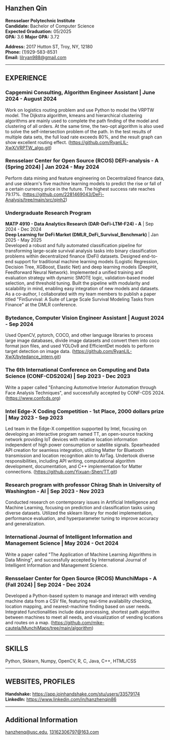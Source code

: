 ## Hanzhen Qin

**Rensselaer Polytechnic Institute**  
**Candidate:** Bachelor of Computer Science  
**Expected Graduation:** 05/2025  
**GPA:** 3.6 **Major GPA:** 3.72 

**Address:** 2017 Hutton ST, Troy, NY, 12180  
**Phone:** (1)929-583-8531  
**Email:** lilryan988@gmail.com  

---

## EXPERIENCE

### Capgemini Consulting, Algorithm Engineer Assistant | June 2024 - August 2024
Work on logistics routing problem and use Python to model the VRPTW model. The Dijkstra algorithm, kmeans and hierarchical clustering algorithms are mainly used to complete the path finding of the model and clustering of all orders. At the same time, the two-opt algorithm is also used to solve the self-intersection problem of the path. In the test results of multiple data sets, the full load rate exceeds 80%, and the result graph can show excellent routing effect. (https://github.com/RyanLIL-XwX/VRPTW_algo.git)

### Rensselaer Center for Open Source (RCOS) DEFI-analysis - A (Spring 2024) | Jan 2024 - May 2024
Perform data mining and feature engineering on Decentralized finance data, and use sklearn's five machine learning models to predict the rise or fall of a certain currency price in the future. The highest success rate reaches 79.17%. (https://github.com/2281469043/DeFi-Analysis/tree/main/src/qinh2)

### Undergraduate Research Program  
**MATP 4910 - Data Analytics Research (DAR-DeFi-LTM-F24) - A** | Sep 2024 - Dec 2024  
**Deep Learning for DeFi Market (DMLR_DeFi_Survival_Benchmark)** | Jan 2025 - May 2025  
Developed a robust and fully automated classification pipeline for transforming large-scale survival analysis tasks into binary classification problems within decentralized finance (DeFi) datasets. Designed end-to-end support for traditional machine learning models (Logistic Regression, Decision Tree, XGBoost, Elastic Net) and deep learning models (DeepHit, Feedforward Neural Network). Implemented a unified training and evaluation strategy with dynamic SMOTE logic, validation-based model selection, and threshold tuning. Built the pipeline with modularity and scalability in mind, enabling easy integration of new models and datasets. As a co-author, I collaborated with my team members to publish a paper titled "FinSurvival: A Suite of Large Scale Survival Modeling Tasks from Finance" at the DMLR conference.

### Bytedance, Computer Vision Engineer Assistant | August 2024 - Sep 2024
Used OpenCV, pytorch, COCO, and other language libraries to process large image databases, divide image datasets and convert them into coco format json files, and used YOLOv8 and EfficientDet models to perform target detection on image data. (https://github.com/RyanLIL-XwX/bytedance_intern.git)

### The 6th International Conference on Computing and Data Science (CONF-CDS2024) | Sep 2023 - Dec 2023
Write a paper called "Enhancing Automotive Interior Automation through Face Analysis Techniques", and successfully accepted by CONF-CDS 2024. (https://www.confcds.org)

### Intel Edge-X Coding Competition - 1st Place, 2000 dollars prize | May 2023 - Sep 2023
Led team in the Edge-X competition supported by Intel, focusing on developing an interactive program named TT, an open-source tracking network providing IoT devices with relative location information independent of high power consumption or satellite signals. Spearheaded API creation for seamless integration, utilizing Matter for Bluetooth transmission and location recognition akin to AirTag. Undertook diverse responsibilities, including API writing, computational algorithm development, documentation, and C++ implementation for Matter connections. (https://github.com/Yixuan-Shen/TT.git)

### Research program with professor Chirag Shah in University of Washington - AI | Sep 2023 - Nov 2023
Conducted research on contemporary issues in Artificial Intelligence and Machine Learning, focusing on prediction and classification tasks using diverse datasets. Utilized the sklearn library for model implementation, performance evaluation, and hyperparameter tuning to improve accuracy and generalization.

### International Journal of Intelligent Information and Management Science | May 2024 - Oct 2024
Write a paper called "The Application of Machine Learning Algorithms in Data Mining", and successfully accepted by International Journal of Intelligent Information and Management Science.

### Rensselaer Center for Open Source (RCOS) MunchiMaps - A (Fall 2024) | Sep 2024 - Dec 2024
Developed a Python-based system to manage and interact with vending machine data from a CSV file, featuring real-time availability checking, location mapping, and nearest-machine finding based on user needs. Integrated functionalities include data processing, shortest path algorithm between machines to meet all needs, and visualization of vending locations and routes on a map. (https://github.com/mike-cautela/MunchiMaps/tree/main/algorithm)

---

## SKILLS
Python, Sklearn, Numpy, OpenCV, R, C, Java, C++, HTML/CSS

---

## WEBSITES, PROFILES
**Handshake:** https://app.joinhandshake.com/stu/users/33579174  
**LinkedIn:** https://www.linkedin.com/in/hanzhenqin86

---

## Additional Information
hanzhenq@usc.edu, 13162306797@163.com
